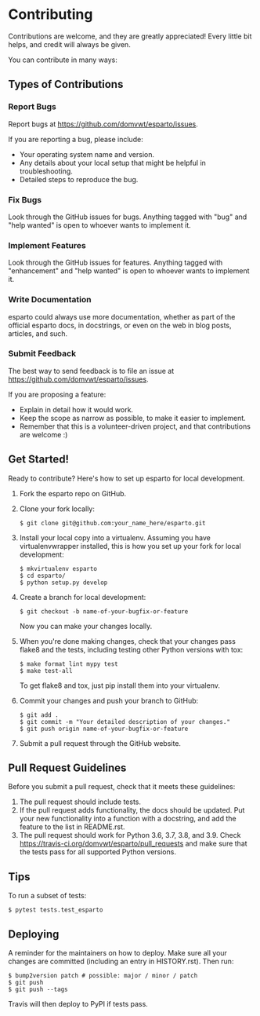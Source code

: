 Contributing
============

Contributions are welcome, and they are greatly appreciated! Every
little bit helps, and credit will always be given.

You can contribute in many ways:

Types of Contributions
----------------------

### Report Bugs

Report bugs at <https://github.com/domvwt/esparto/issues>.

If you are reporting a bug, please include:

-   Your operating system name and version.
-   Any details about your local setup that might be helpful in
    troubleshooting.
-   Detailed steps to reproduce the bug.

### Fix Bugs

Look through the GitHub issues for bugs. Anything tagged with "bug" and
"help wanted" is open to whoever wants to implement it.

### Implement Features

Look through the GitHub issues for features. Anything tagged with
"enhancement" and "help wanted" is open to whoever wants to implement
it.

### Write Documentation

esparto could always use more documentation, whether as part of the
official esparto docs, in docstrings, or even on the web in blog posts,
articles, and such.

### Submit Feedback

The best way to send feedback is to file an issue at
<https://github.com/domvwt/esparto/issues>.

If you are proposing a feature:

-   Explain in detail how it would work.
-   Keep the scope as narrow as possible, to make it easier to
    implement.
-   Remember that this is a volunteer-driven project, and that
    contributions are welcome :)

Get Started!
------------

Ready to contribute? Here's how to set up esparto for local development.

1.  Fork the esparto repo on GitHub.
2.  Clone your fork locally:

        $ git clone git@github.com:your_name_here/esparto.git

3.  Install your local copy into a virtualenv. Assuming you have
    virtualenvwrapper installed, this is how you set up your fork for
    local development:

        $ mkvirtualenv esparto
        $ cd esparto/
        $ python setup.py develop

4.  Create a branch for local development:

        $ git checkout -b name-of-your-bugfix-or-feature

    Now you can make your changes locally.

5.  When you're done making changes, check that your changes pass flake8
    and the tests, including testing other Python versions with tox:

        $ make format lint mypy test
        $ make test-all

    To get flake8 and tox, just pip install them into your virtualenv.

6.  Commit your changes and push your branch to GitHub:

        $ git add .
        $ git commit -m "Your detailed description of your changes."
        $ git push origin name-of-your-bugfix-or-feature

7.  Submit a pull request through the GitHub website.

Pull Request Guidelines
-----------------------

Before you submit a pull request, check that it meets these guidelines:

1.  The pull request should include tests.
2.  If the pull request adds functionality, the docs should be updated.
    Put your new functionality into a function with a docstring, and add
    the feature to the list in README.rst.
3.  The pull request should work for Python 3.6, 3.7, 3.8, and 3.9.
    Check
    <https://travis-ci.org/domvwt/esparto/pull_requests> and make sure
    that the tests pass for all supported Python versions.

Tips
----

To run a subset of tests:

    $ pytest tests.test_esparto

Deploying
---------

A reminder for the maintainers on how to deploy. Make sure all your
changes are committed (including an entry in HISTORY.rst). Then run:

    $ bump2version patch # possible: major / minor / patch
    $ git push
    $ git push --tags

Travis will then deploy to PyPI if tests pass.

